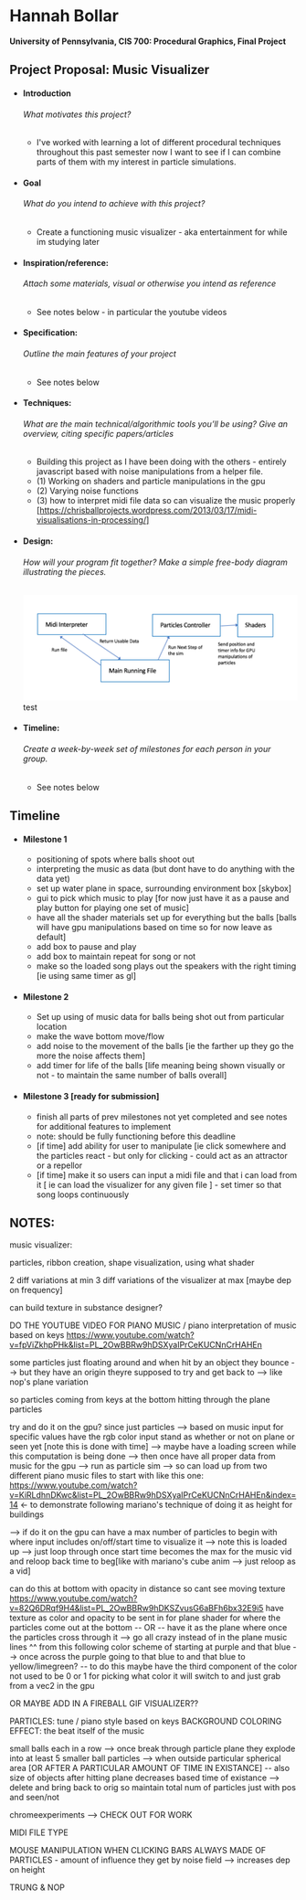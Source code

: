 Hannah Bollar
======================

<NEED TO ADD LINK TO ACTUAL GITHUB WHERE PROJ IS VIEWED>

**University of Pennsylvania, CIS 700: Procedural Graphics, Final Project**

Project Proposal: Music Visualizer
------------

- #### Introduction
  ###### What motivates this project?

  * I've worked with learning a lot of different procedural techniques throughout this past semester now I want to see if I can combine parts of them with my interest in particle simulations.

- #### Goal
  ###### What do you intend to achieve with this project?

  * Create a functioning music visualizer - aka entertainment for while im studying later 

- #### Inspiration/reference: 
  ###### Attach some materials, visual or otherwise you intend as reference

  * See notes below - in particular the youtube videos

- #### Specification:
  ###### Outline the main features of your project

  * See notes below

- #### Techniques:
  ###### What are the main technical/algorithmic tools you’ll be using? Give an overview, citing  specific papers/articles

  * Building this project as I have been doing with the others - entirely javascript based with noise manipulations from a helper file. 
  * (1) Working on shaders and particle manipulations in the gpu
  * (2) Varying noise functions
  * (3) how to interpret midi file data so can visualize the music properly [https://chrisballprojects.wordpress.com/2013/03/17/midi-visualisations-in-processing/]

- #### Design:
  ###### How will your program fit together? Make a simple free-body diagram illustrating the pieces.
  ![](./PicOfFileSetup.png) test

- #### Timeline:
  ###### Create a week-by-week set of milestones for each person in your group.
  * See notes below

Timeline
------------
- #### Milestone 1
	* positioning of spots where balls shoot out
	* interpreting the music as data (but dont have to do anything with the data yet)
	* set up water plane in space, surrounding environment box [skybox]
	* gui to pick which music to play [for now just have it as a pause and play button for playing one set of music]
	* have all the shader materials set up for everything but the balls [balls will have gpu manipulations based on time so for now leave as default]
	* add box to pause and play
	* add box to maintain repeat for song or not
	* make so the loaded song plays out the speakers with the right timing [ie using same timer as gl]

- #### Milestone 2
	* Set up using of music data for balls being shot out from particular location
	* make the wave bottom move/flow
	* add noise to the movement of the balls [ie the farther up they go the more the noise affects them]
	* add timer for life of the balls [life meaning being shown visually or not - to maintain the same number of balls overall]

- #### Milestone 3 [ready for submission]
	* finish all parts of prev milestones not yet completed and see notes for additional features to implement 
	* note: should be fully functioning before this deadline
	* [if time] add ability for user to manipulate [ie click somewhere and the particles react - but only for clicking - could act as an attractor or a repellor
	* [if time] make it so users can input a midi file and that i can load from it [ ie can load the visualizer for any given file ] - set timer so that song loops continuously

NOTES:
------------

music visualizer:

particles, ribbon creation, shape visualization, using what shader

2 diff variations at min
3 diff variations of the visualizer at max [maybe dep on frequency]

can build texture in substance designer?

DO THE YOUTUBE VIDEO FOR PIANO MUSIC / piano interpretation of music based on keys
https://www.youtube.com/watch?v=fpViZkhpPHk&list=PL_2OwBBRw9hDSXyaIPrCeKUCNnCrHAHEn

some particles just floating around and when hit by an object they bounce --> but they have an origin theyre supposed to try and get back to --> like nop's plane variation

so particles coming from keys at the bottom hitting through the plane particles

try and do it on the gpu? since just particles
--> based on music input for specific values have the rgb color input stand as whether or not on plane or seen yet [note this is done with time] --> maybe have a loading screen while this computation is being done --> then once have all proper data from music for the gpu --> run as particle sim --> so can load up from two different piano music files to start with
like this one: https://www.youtube.com/watch?v=KiRLdhnDKwc&list=PL_2OwBBRw9hDSXyaIPrCeKUCNnCrHAHEn&index=14 <- to demonstrate following mariano's technique of doing it as height for buildings

--> if do it on the gpu can have a max number of particles to begin with where input includes on/off/start time to visualize it --> note this is loaded up --> just loop through once start time becomes the max for the music vid and reloop back time to beg[like with mariano's cube anim --> just reloop as a vid]

can do this at bottom with opacity in distance so cant see moving texture
https://www.youtube.com/watch?v=82Q6DRqf9H4&list=PL_2OwBBRw9hDKSZvusG6aBFh6bx32E9i5
have texture as color and opacity to be sent in for plane shader for where the particles come out at the bottom -- OR -- have it as the plane where once the particles cross through it --> go all crazy instead of in the plane music lines
^^ from this following color scheme of starting at purple and that blue --> once across  the purple going to that blue to and that blue to yellow/limegreen? 
-- to do this maybe have the third component of the color not used to be 0 or 1 for picking what color it will switch to and just grab from a vec2 in the gpu

OR MAYBE ADD IN A FIREBALL GIF VISUALIZER??

PARTICLES: tune / piano style based on keys
BACKGROUND COLORING EFFECT: the beat itself of the music

small balls each in a row --> once break through particle plane they explode into at least 5 smaller ball particles --> when outside particular spherical area [OR AFTER A PARTICULAR AMOUNT OF TIME IN EXISTANCE] -- also size of objects after hitting plane decreases based time of existance --> delete and bring back to orig so maintain total num of particles just with pos and seen/not

chromeexperiments --> CHECK OUT FOR WORK

MIDI FILE TYPE

MOUSE MANIPULATION WHEN CLICKING
BARS ALWAYS MADE OF PARTICLES -  amount of influence they get by noise field --> increases dep on height

TRUNG & NOP